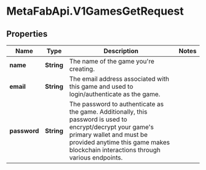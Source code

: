 # MetaFabApi.V1GamesGetRequest

## Properties

Name | Type | Description | Notes
------------ | ------------- | ------------- | -------------
**name** | **String** | The name of the game you&#39;re creating. | 
**email** | **String** | The email address associated with this game and used to login/authenticate as the game. | 
**password** | **String** | The password to authenticate as the game. Additionally, this password is used to encrypt/decrypt your game&#39;s primary wallet and must be provided anytime this game makes blockchain interactions through various endpoints. | 


